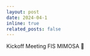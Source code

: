 ```yaml
---
layout: post
date: 2024-04-1  
inline: true
related_posts: false
---
```


Kickoff Meeting FIS MIMOSA :rocket:
